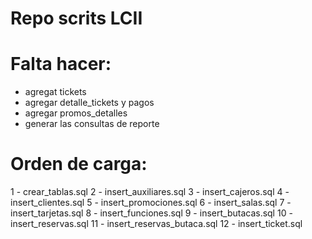 # Repo scrits LCII

# Falta hacer:
- agregat tickets
- agregar detalle_tickets y pagos
- agregar promos_detalles
- generar las consultas de reporte

# Orden de carga:
1 - crear_tablas.sql
2 - insert_auxiliares.sql
3 - insert_cajeros.sql
4 - insert_clientes.sql
5 - insert_promociones.sql
6 - insert_salas.sql
7 - insert_tarjetas.sql
8 - insert_funciones.sql
9 - insert_butacas.sql
10 - insert_reservas.sql
11 - insert_reservas_butaca.sql
12 - insert_ticket.sql
